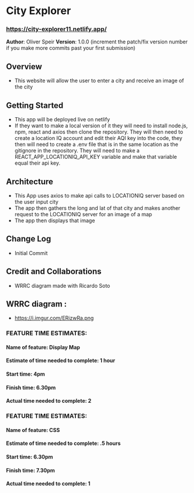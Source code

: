 # City Explorer
### https://city-explorer11.netlify.app/
**Author**: Oliver Speir 
**Version**: 1.0.0 (increment the patch/fix version number if you make more commits past your first submission)

## Overview
- This website will allow the user to enter a city and receive an image of the city 

## Getting Started
- This app will be deployed live on netlify 
- If they want to make a local version of it they will need to install node.js, npm, react and axios then clone the repository. They will then need to create a location IQ account and edit their AQI key into the code, they then will need to create a .env file that is in the same location as the gitignore in the repository. They will need to make a REACT_APP_LOCATIONIQ_API_KEY variable and make that variable equal their api key. 

## Architecture
- This App uses axios to make api calls to LOCATIONIQ server based on the user input city 
- The app then gathers the long and lat of that city and makes another request to the LOCATIONIQ server for an image of a map
- The app then displays that image
## Change Log
- Initial Commit 


## Credit and Collaborations
- WRRC diagram made with Ricardo Soto 

## WRRC diagram :
- https://i.imgur.com/ERizwRa.png

### FEATURE TIME ESTIMATES: 

#### Name of feature: Display Map 

#### Estimate of time needed to complete: 1 hour
#### Start time: 4pm

#### Finish time: 6.30pm

#### Actual time needed to complete: 2

### FEATURE TIME ESTIMATES: 

#### Name of feature: CSS 

#### Estimate of time needed to complete: .5 hours
#### Start time: 6.30pm

#### Finish time: 7.30pm

#### Actual time needed to complete: 1
